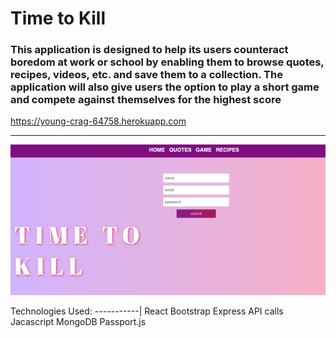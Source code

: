 # Time to Kill
### This application is designed to help its users counteract boredom at work or school by enabling them to browse quotes, recipes, videos, etc. and save them to a collection. The application will also give users the option to play a short game and compete against themselves for the highest score
https://young-crag-64758.herokuapp.com
<hr>

![website screenshot](projectThreeImage.png)


Technologies Used:
-----------|
 React
 Bootstrap
 Express
 API calls
 Jacascript
 MongoDB
 Passport.js
